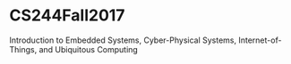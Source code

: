 # CS244Fall2017
Introduction to Embedded Systems, Cyber-Physical Systems, Internet-of-Things, and Ubiquitous Computing
